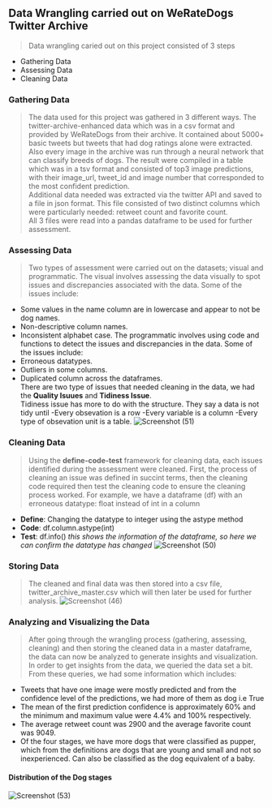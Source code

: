 ## Data Wrangling carried out on WeRateDogs Twitter Archive
> Data wrangling caried out on this project consisted of 3 steps
- Gathering Data
- Assessing Data
- Cleaning Data
### Gathering Data
> The data used for this project was gathered in 3 different ways. The twitter-archive-enhanced data which was in a csv format and provided by WeRateDogs from their archive. It contained about 5000+ basic tweets but tweets that had dog ratings alone were extracted.
</br> Also every image in the archive was run through a neural network that can classify breeds of dogs. The result were compiled in a table which was in a tsv format and consisted of top3 image predictions, with their image_url, tweet_id and image number that corresponded to the most confident prediction.
</br> Additional data needed was extracted via the twitter API and saved to a file in json format. This file consisted of two distinct columns which were particularly needed: retweet count and favorite count.
</br> All 3 files were read into a pandas dataframe to be used for further assessment.
### Assessing Data
> Two types of assessment were carried out on the datasets; visual and programmatic.
The visual involves assessing the data visually to spot issues and discrepancies associated with the data. Some of the issues include:
- Some values in the name column are in lowercase and appear to not be dog names.
- Non-descriptive column names.
- Inconsistent alphabet case.
The programmatic involves using code and functions to detect the issues and discrepancies in the data. Some of the issues include:
- Erroneous datatypes.
- Outliers in some columns.
- Duplicated column across the dataframes.
</br> There are two type of issues that needed cleaning in the data, we had the **Quality Isuues** and **Tidiness Issue**.
</br> Tidiness issue has more to do with the structure. They say a data is not tidy until
-Every obsevation is a row
-Every variable is a column
-Every type of obsevation unit is a table.
![Screenshot (51)](https://user-images.githubusercontent.com/106492366/180768452-41bc6db1-6a71-4fcf-942c-148dcf3f6c43.png)

### Cleaning Data
> Using the **define-code-test** framework for cleaning data, each issues identified during the assessment were cleaned. First, the process of cleaning an issue was defined in succint terms, then the cleaning code required then test the cleaning code to ensure the cleaning process worked.
For example, we have a dataframe (df) with an erroneous datatype: float instead of int in a column
- **Define**: Changing the datatype to integer using the astype method
- **Code**: df.column.astype(int)
- **Test**: df.info() *this shows the information of the dataframe, so here we can confirm the datatype has changed*
![Screenshot (50)](https://user-images.githubusercontent.com/106492366/180768612-b8bdc2d8-7fe8-4469-a077-0dcef291dd8c.png)


### Storing Data
> The cleaned and final data was then stored into a csv file, twitter_archive_master.csv which will then later be used for further analysis.
![Screenshot (46)](https://user-images.githubusercontent.com/106492366/180764517-1bbf3873-db90-4ac6-af48-15dc18259b20.png)

### Analyzing and Visualizing the Data
> After going through the wrangling process (gathering, assessing, cleaning) and then storing the cleaned data in a master dataframe, the data can now be analyzed to generate insights and visualization.
In order to get insights from the data, we queried the data set a bit. From these queries, we had some information which includes:
- Tweets that have one image were mostly predicted and from the confidence level of the predictions, we had more of them as dog i.e True
- The mean of the first prediction confidence is approximately 60% and the minimum and maximum value were 4.4% and 100% respectively.
- The average retweet count was 2900 and the average favorite count was 9049.
- Of the four stages, we have more dogs that were classified as pupper, which from the definitions are dogs that are young and small and not so inexperienced. Can also be classified as the dog equivalent of a baby.

#### Distribution of the Dog stages
![Screenshot (53)](https://user-images.githubusercontent.com/106492366/180769675-c730986e-4d27-4ac0-bbb2-8904722b45f7.png)

